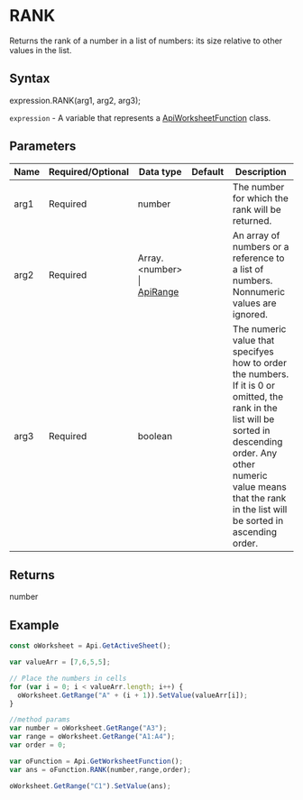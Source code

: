# RANK

Returns the rank of a number in a list of numbers: its size relative to other values in the list.

## Syntax

expression.RANK(arg1, arg2, arg3);

`expression` - A variable that represents a [ApiWorksheetFunction](../ApiWorksheetFunction.md) class.

## Parameters

| **Name** | **Required/Optional** | **Data type** | **Default** | **Description** |
| ------------- | ------------- | ------------- | ------------- | ------------- |
| arg1 | Required | number |  | The number for which the rank will be returned. |
| arg2 | Required | Array.&lt;number&gt; &#124; [ApiRange](../../ApiRange/ApiRange.md) |  | An array of numbers or a reference to a list of numbers. Nonnumeric values are ignored. |
| arg3 | Required | boolean |  | The numeric value that specifyes how to order the numbers. If it is 0 or omitted, the rank in the list will be sorted in descending order. Any other numeric value means that the rank in the list will be sorted in ascending order. |

## Returns

number

## Example



```javascript
const oWorksheet = Api.GetActiveSheet();

var valueArr = [7,6,5,5];

// Place the numbers in cells
for (var i = 0; i < valueArr.length; i++) {
  oWorksheet.GetRange("A" + (i + 1)).SetValue(valueArr[i]);
}

//method params
var number = oWorksheet.GetRange("A3");
var range = oWorksheet.GetRange("A1:A4");
var order = 0;

var oFunction = Api.GetWorksheetFunction();
var ans = oFunction.RANK(number,range,order); 

oWorksheet.GetRange("C1").SetValue(ans);

```
